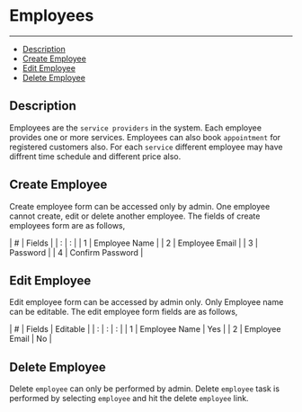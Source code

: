 # Employees
---

 - [Description](/{{route}}/{{version}}/employees/#description)
 - [Create Employee](/{{route}}/{{version}}/employees/#create-employee)
 - [Edit Employee](/{{route}}/{{version}}/employees/#edit-employee)
 - [Delete Employee](/{{route}}/{{version}}/employees/#delete-employee)

<a name="employee"></a>
## Description

Employees are the `service providers` in the system. Each employee provides one or more services. Employees can also book `appointment` for registered customers also. For each `service` different employee may have diffrent time schedule and different price also.


<a name="create-employee"></a>
## Create Employee

Create employee form can be accessed only by admin. One employee cannot create, edit or delete another employee. The fields of create employees form are as follows,

| # |      Fields      |
| : |         :        |
| 1 |   Employee Name  |
| 2 |   Employee Email |
| 3 |     Password     |
| 4 | Confirm Password |

<a name="edit-employee"></a>
## Edit Employee

Edit employee form can be accessed by admin only. Only Employee name can be editable. The edit employee form fields are as follows,

| # |     Fields     | Editable |
| : |         :      |     :    |
| 1 |  Employee Name |    Yes   |
| 2 | Employee Email |     No   |


<a name="delete-employee"></a>
## Delete Employee

Delete `employee` can only be performed by admin. Delete `employee` task is performed by selecting `employee` and hit the delete `employee` link.
